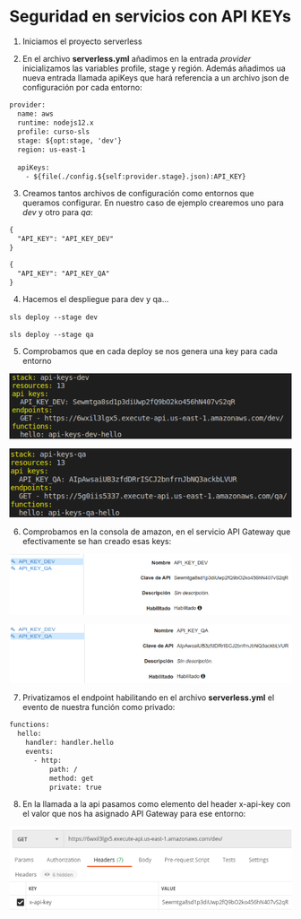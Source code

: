 # Seguridad en servicios con API KEYs

1. Iniciamos el proyecto serverless

2. En el archivo **serverless.yml** añadimos en la entrada *provider* inicializamos las variables profile, stage y región. Además añadimos ua nueva entrada llamada apiKeys que hará referencia a un archivo json de configuración por cada entorno:

~~~
provider:
  name: aws
  runtime: nodejs12.x
  profile: curso-sls
  stage: ${opt:stage, 'dev'}
  region: us-east-1

  apiKeys:
    - ${file(./config.${self:provider.stage}.json):API_KEY}
~~~

3. Creamos tantos archivos de configuración como entornos que queramos configurar. En nuestro caso de ejemplo crearemos uno para *dev* y otro para *qa*:

~~~
{
  "API_KEY": "API_KEY_DEV"
}
~~~

~~~
{
  "API_KEY": "API_KEY_QA"
}
~~~

4. Hacemos el despliegue para dev y qa...

`sls deploy --stage dev`

`sls deploy --stage qa`

5. Comprobamos que en cada deploy se nos genera una key para cada entorno

![image1](./images/image1.png)

![image2](./images/image2.png)

6. Comprobamos en la consola de amazon, en el servicio API Gateway que efectivamente se han creado esas keys:

![image3](./images/image3.png)

![image4](./images/image4.png)

7. Privatizamos el endpoint habilitando en el archivo **serverless.yml** el evento de nuestra función como privado:

~~~
functions:
  hello:
    handler: handler.hello
    events:
      - http:
          path: /
          method: get
          private: true
~~~

8. En la llamada a la api pasamos como elemento del header x-api-key con el valor que nos ha asignado API Gateway para ese entorno:

![image5](./images/image5.png)
